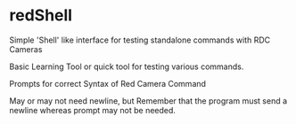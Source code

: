 # redShell
Simple 'Shell' like interface for testing standalone commands with RDC Cameras

Basic Learning Tool or quick tool for testing various commands.

Prompts for correct Syntax of Red Camera Command

May or may not need newline, but Remember that the program must send a newline whereas prompt may not be needed.

